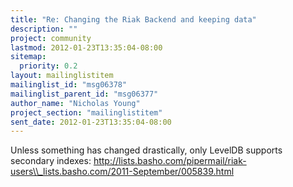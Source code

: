 ```yaml
---
title: "Re: Changing the Riak Backend and keeping data"
description: ""
project: community
lastmod: 2012-01-23T13:35:04-08:00
sitemap:
  priority: 0.2
layout: mailinglistitem
mailinglist_id: "msg06378"
mailinglist_parent_id: "msg06377"
author_name: "Nicholas Young"
project_section: "mailinglistitem"
sent_date: 2012-01-23T13:35:04-08:00
---
```



Unless something has changed drastically, only LevelDB supports secondary
indexes:
http://lists.basho.com/pipermail/riak-users\\_lists.basho.com/2011-September/005839.html
